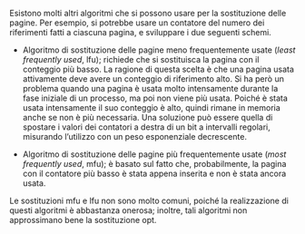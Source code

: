 Esistono molti altri algoritmi che si possono usare per la sostituzione delle pagine. 
Per esempio, si potrebbe usare un contatore del numero dei riferimenti fatti a ciascuna pagina, e sviluppare i due seguenti schemi.
-   Algoritmo di sostituzione delle pagine meno frequentemente usate (_least frequently used_, lfu); richiede che si sostituisca la pagina con il conteggio più basso. La ragione di questa scelta è che una pagina usata attivamente deve avere un conteggio di riferimento alto. Si ha però un problema quando una pagina è usata molto intensamente durante la fase iniziale di un processo, ma poi non viene più usata. Poiché è stata usata intensamente il suo conteggio è alto, quindi rimane in memoria anche se non è più necessaria. Una soluzione può essere quella di spostare i valori dei contatori a destra di un bit a intervalli regolari, misurando l’utilizzo con un peso esponenziale decrescente.
    
-   Algoritmo di sostituzione delle pagine più frequentemente usate (_most frequently used_, mfu); è basato sul fatto che, probabilmente, la pagina con il contatore più basso è stata appena inserita e non è stata ancora usata.

Le sostituzioni mfu e lfu non sono molto comuni, poiché la realizzazione di questi algoritmi è abbastanza onerosa; inoltre, tali algoritmi non approssimano bene la sostituzione opt.